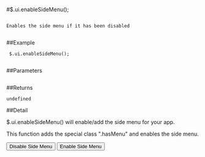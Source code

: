 #$.ui.enableSideMenu();

```

Enables the side menu if it has been disabled
 
```

##Example

```
 $.ui.enableSideMenu();
 
```


##Parameters

```

```

##Returns

```
undefined
```

##Detail

$.ui.enableSideMenu() will enable/add the side menu for your app.

This function adds the special class ".hasMenu" and enables the side menu.


<input type="button" onclick="$.ui.disableSideMenu()" value="Disable Side Menu">

<input type="button" onclick="$.ui.enableSideMenu()" value="Enable Side Menu">